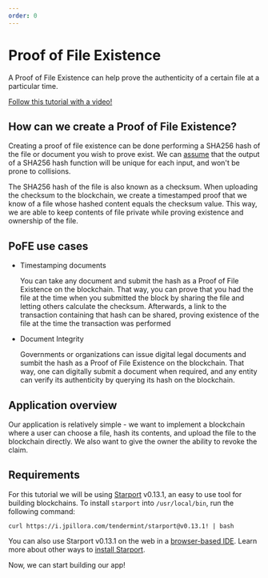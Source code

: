 ```yaml
---
order: 0
---
```


# Proof of File Existence

A Proof of File Existence can help prove the authenticity of a certain file at a particular time.

[Follow this tutorial with a video!](https://www.youtube.com/watch?v=PGLAW-HrzWg)

## How can we create a Proof of File Existence?

Creating a proof of file existence can be done performing a SHA256 hash of the file or document you wish to prove exist. We can [assume](https://stackoverflow.com/questions/4014090/is-it-safe-to-ignore-the-possibility-of-sha-collisions-in-practice) that the output of a SHA256 hash function will be unique for each input, and won't be prone to collisions.

The SHA256 hash of the file is also known as a checksum. When uploading the checksum to the blockchain, we create a timestamped proof that we know of a file whose hashed content equals the checksum value. This way, we are able to keep contents of file private while proving existence and ownership of the file.

## PoFE use cases

- Timestamping documents

    You can take any document and submit the hash as a Proof of File Existence on the blockchain. That way, you can prove that you had the file at the time when you submitted the block by sharing the file and letting others calculate the checksum. Afterwards, a link to the transaction containing that hash can be shared, proving existence of the file at the time the transaction was performed

- Document Integrity

    Governments or organizations can issue digital legal documents and sumbit the hash as a Proof of File Existence on the blockchain. That way, one can digitally submit a document when required, and any entity can verify its authenticity by querying its hash on the blockchain.

## Application overview

Our application is relatively simple - we want to implement a blockchain where a user can choose a file, hash its contents, and upload the file to the blockchain directly. We also want to give the owner the ability to revoke the claim.

## Requirements 

For this tutorial we will be using [Starport](https://github.com/tendermint/starport) v0.13.1, an easy to use tool for building blockchains. To install `starport` into `/usr/local/bin`, run the following command:

```
curl https://i.jpillora.com/tendermint/starport@v0.13.1! | bash
```

You can also use Starport v0.13.1 on the web in a [browser-based IDE](http://gitpod.io/#https://github.com/tendermint/starport/tree/v0.13.1). Learn more about other ways to [install Starport](https://github.com/tendermint/starport/blob/develop/docs/1%20Introduction/2%20Install.md).

Now, we can start building our app!
